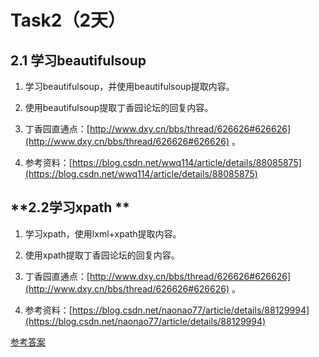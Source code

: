 
# **Task2（2天）**

## **2.1 学习beautifulsoup**

1. 学习beautifulsoup，并使用beautifulsoup提取内容。

2. 使用beautifulsoup提取丁香园论坛的回复内容。

3. 丁香园直通点：[http://www.dxy.cn/bbs/thread/626626#626626](http://www.dxy.cn/bbs/thread/626626#626626) 。

4. 参考资料：[https://blog.csdn.net/wwq114/article/details/88085875](https://blog.csdn.net/wwq114/article/details/88085875)

## **2.2学习xpath **

1. 学习xpath，使用lxml+xpath提取内容。

2. 使用xpath提取丁香园论坛的回复内容。

3. 丁香园直通点：[http://www.dxy.cn/bbs/thread/626626#626626](http://www.dxy.cn/bbs/thread/626626#626626) 。

4. 参考资料：[https://blog.csdn.net/naonao77/article/details/88129994](https://blog.csdn.net/naonao77/article/details/88129994)


[参考答案](./../参考答案)